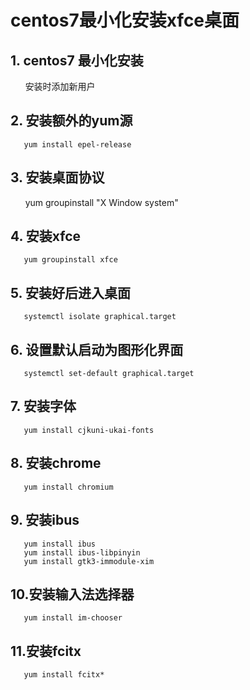 # centos7最小化安装xfce桌面

## 1. centos7 最小化安装
       安装时添加新用户

## 2. 安装额外的yum源
       yum install epel-release
## 3. 安装桌面协议
       yum groupinstall "X Window system"
## 4. 安装xfce
       yum groupinstall xfce
## 5. 安装好后进入桌面
       systemctl isolate graphical.target
## 6. 设置默认启动为图形化界面
       systemctl set-default graphical.target
## 7. 安装字体
       yum install cjkuni-ukai-fonts
## 8. 安装chrome
       yum install chromium
## 9. 安装ibus
       yum install ibus
       yum install ibus-libpinyin
       yum install gtk3-immodule-xim
## 10.安装输入法选择器
       yum install im-chooser
## 11.安装fcitx
       yum install fcitx*
